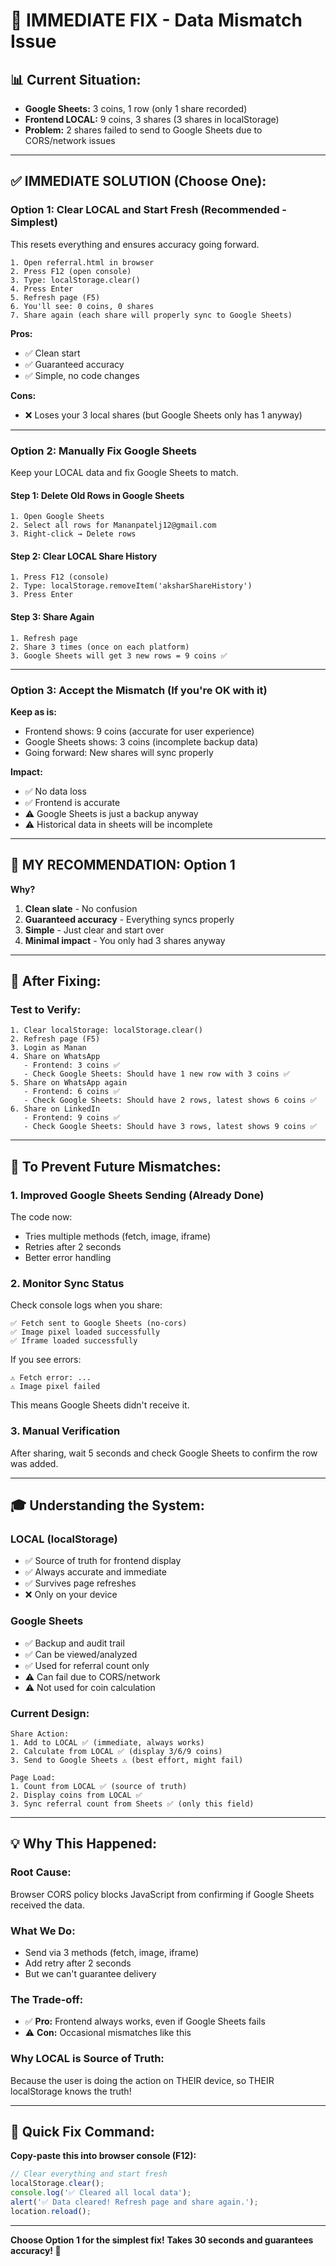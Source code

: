 # 🚨 IMMEDIATE FIX - Data Mismatch Issue

## 📊 Current Situation:
- **Google Sheets:** 3 coins, 1 row (only 1 share recorded)
- **Frontend LOCAL:** 9 coins, 3 shares (3 shares in localStorage)
- **Problem:** 2 shares failed to send to Google Sheets due to CORS/network issues

---

## ✅ IMMEDIATE SOLUTION (Choose One):

### **Option 1: Clear LOCAL and Start Fresh** (Recommended - Simplest)

This resets everything and ensures accuracy going forward.

```
1. Open referral.html in browser
2. Press F12 (open console)
3. Type: localStorage.clear()
4. Press Enter
5. Refresh page (F5)
6. You'll see: 0 coins, 0 shares
7. Share again (each share will properly sync to Google Sheets)
```

**Pros:**
- ✅ Clean start
- ✅ Guaranteed accuracy
- ✅ Simple, no code changes

**Cons:**
- ❌ Loses your 3 local shares (but Google Sheets only has 1 anyway)

---

### **Option 2: Manually Fix Google Sheets**

Keep your LOCAL data and fix Google Sheets to match.

#### Step 1: Delete Old Rows in Google Sheets
```
1. Open Google Sheets
2. Select all rows for Mananpatelj12@gmail.com
3. Right-click → Delete rows
```

#### Step 2: Clear LOCAL Share History
```
1. Press F12 (console)
2. Type: localStorage.removeItem('aksharShareHistory')
3. Press Enter
```

#### Step 3: Share Again
```
1. Refresh page
2. Share 3 times (once on each platform)
3. Google Sheets will get 3 new rows = 9 coins ✅
```

---

### **Option 3: Accept the Mismatch** (If you're OK with it)

**Keep as is:**
- Frontend shows: 9 coins (accurate for user experience)
- Google Sheets shows: 3 coins (incomplete backup data)
- Going forward: New shares will sync properly

**Impact:**
- ✅ No data loss
- ✅ Frontend is accurate
- ⚠️ Google Sheets is just a backup anyway
- ⚠️ Historical data in sheets will be incomplete

---

## 🎯 MY RECOMMENDATION: Option 1

**Why?**
1. **Clean slate** - No confusion
2. **Guaranteed accuracy** - Everything syncs properly
3. **Simple** - Just clear and start over
4. **Minimal impact** - You only had 3 shares anyway

---

## 📝 After Fixing:

### **Test to Verify:**
```
1. Clear localStorage: localStorage.clear()
2. Refresh page (F5)
3. Login as Manan
4. Share on WhatsApp
   - Frontend: 3 coins ✅
   - Check Google Sheets: Should have 1 new row with 3 coins ✅
5. Share on WhatsApp again
   - Frontend: 6 coins ✅
   - Check Google Sheets: Should have 2 rows, latest shows 6 coins ✅
6. Share on LinkedIn
   - Frontend: 9 coins ✅
   - Check Google Sheets: Should have 3 rows, latest shows 9 coins ✅
```

---

## 🔧 To Prevent Future Mismatches:

### **1. Improved Google Sheets Sending** (Already Done)
The code now:
- Tries multiple methods (fetch, image, iframe)
- Retries after 2 seconds
- Better error handling

### **2. Monitor Sync Status**
Check console logs when you share:
```
✅ Fetch sent to Google Sheets (no-cors)
✅ Image pixel loaded successfully
✅ Iframe loaded successfully
```

If you see errors:
```
⚠️ Fetch error: ...
⚠️ Image pixel failed
```
This means Google Sheets didn't receive it.

### **3. Manual Verification**
After sharing, wait 5 seconds and check Google Sheets to confirm the row was added.

---

## 🎓 Understanding the System:

### **LOCAL (localStorage)**
- ✅ Source of truth for frontend display
- ✅ Always accurate and immediate
- ✅ Survives page refreshes
- ❌ Only on your device

### **Google Sheets**
- ✅ Backup and audit trail
- ✅ Can be viewed/analyzed
- ✅ Used for referral count only
- ⚠️ Can fail due to CORS/network
- ⚠️ Not used for coin calculation

### **Current Design:**
```
Share Action:
1. Add to LOCAL ✅ (immediate, always works)
2. Calculate from LOCAL ✅ (display 3/6/9 coins)
3. Send to Google Sheets ⚠️ (best effort, might fail)

Page Load:
1. Count from LOCAL ✅ (source of truth)
2. Display coins from LOCAL ✅
3. Sync referral count from Sheets ✅ (only this field)
```

---

## 💡 Why This Happened:

### **Root Cause:**
Browser CORS policy blocks JavaScript from confirming if Google Sheets received the data.

### **What We Do:**
- Send via 3 methods (fetch, image, iframe)
- Add retry after 2 seconds
- But we can't guarantee delivery

### **The Trade-off:**
- ✅ **Pro:** Frontend always works, even if Google Sheets fails
- ⚠️ **Con:** Occasional mismatches like this

### **Why LOCAL is Source of Truth:**
Because the user is doing the action on THEIR device, so THEIR localStorage knows the truth!

---

## 🚀 Quick Fix Command:

**Copy-paste this into browser console (F12):**

```javascript
// Clear everything and start fresh
localStorage.clear();
console.log('✅ Cleared all local data');
alert('✅ Data cleared! Refresh page and share again.');
location.reload();
```

---

**Choose Option 1 for the simplest fix!**
**Takes 30 seconds and guarantees accuracy! 🎯**

